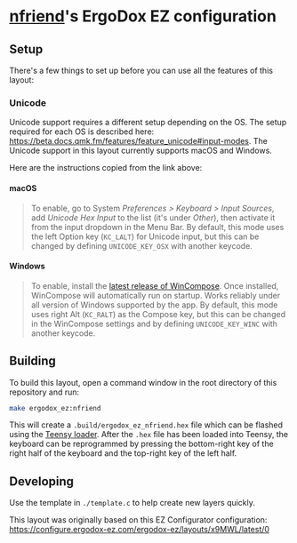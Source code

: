# [nfriend](https://github.com/nfriend)'s ErgoDox EZ configuration

## Setup

There's a few things to set up before you can use all the features of this layout:

### Unicode

Unicode support requires a different setup depending on the OS. The setup required for each OS is described here: https://beta.docs.qmk.fm/features/feature_unicode#input-modes. The Unicode support in this layout currently supports macOS and Windows.

Here are the instructions copied from the link above:

#### macOS

> To enable, go to System _Preferences > Keyboard > Input Sources_, add _Unicode Hex Input_ to the list (it's under _Other_), then activate it from the input dropdown in the Menu Bar. By default, this mode uses the left Option key (`KC_LALT`) for Unicode input, but this can be changed by defining `UNICODE_KEY_OSX` with another keycode.

#### Windows

> To enable, install the [latest release of WinCompose](https://github.com/samhocevar/wincompose/releases/latest). Once installed, WinCompose will automatically run on startup. Works reliably under all version of Windows supported by the app. By default, this mode uses right Alt (`KC_RALT`) as the Compose key, but this can be changed in the WinCompose settings and by defining `UNICODE_KEY_WINC` with another keycode.

## Building

To build this layout, open a command window in the root directory of this repository and run:

```bash
make ergodox_ez:nfriend
```

This will create a `.build/ergodox_ez_nfriend.hex` file which can be flashed using the [Teensy loader](https://www.pjrc.com/teensy/loader.html). After the `.hex` file has been loaded into Teensy, the keyboard can be reprogrammed by pressing the bottom-right key of the right half of the keyboard and the top-right key of the left half.

## Developing

Use the template in `./template.c` to help create new layers quickly.

This layout was originally based on this EZ Configurator configuration: https://configure.ergodox-ez.com/ergodox-ez/layouts/x9MWL/latest/0

